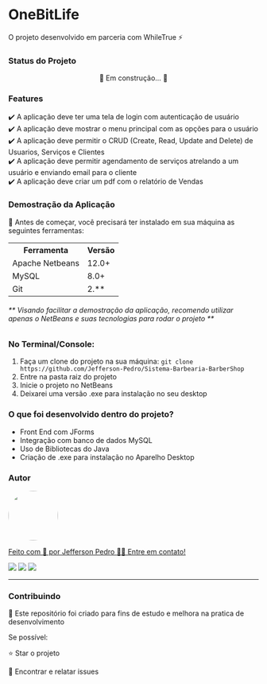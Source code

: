 # OneBitLife
 <p> O projeto desenvolvido em parceria com WhileTrue ⚡</p>

<h3>Status do Projeto</h3>
<p align="center">🚧 Em construção... 🚧</p>

<h3>Features</h3>

✔️ A aplicação deve ter uma tela de login com autenticação de usuário<br>
✔️ A aplicação deve mostrar o menu principal com as opções para o usuário <br>
✔️ A aplicação deve permitir o CRUD (Create, Read, Update and Delete) de Usuarios, Serviços e Clientes<br>
✔️ A aplicação deve permitir agendamento de serviços atrelando a um usuário e enviando email para o cliente<br>
✔️ A aplicação deve criar um pdf com o relatório de Vendas <br>


<h3>Demostração da Aplicação</h3>
<p>🚨 Antes de começar, você precisará ter instalado em sua máquina as seguintes ferramentas:</p>
<table>
<tr>
	<th>Ferramenta</th>
	<th>Versão</th>
</tr>
<tr>
	<td>Apache Netbeans</td>
	<td>12.0+</td>
</tr>
	<td>MySQL</td>
	<td>8.0+</td>
</tr>
<tr>
	<td>Git</td>
	<td>2.**</td>
</tr>

</table>

<h6>** Visando facilitar a demostração da aplicação, recomendo utilizar apenas o NetBeans e suas tecnologias para rodar o projeto **</h6>

<h3>No Terminal/Console:</h3>
<ol>
	<li>Faça um clone do projeto na sua máquina: <code>git clone https://github.com/Jefferson-Pedro/Sistema-Barbearia-BarberShop </code></li>
	<li>Entre na pasta raiz do projeto</li> 
	<li>Inicie o projeto no NetBeans</li>
 	<li>Deixarei uma versão .exe para instalação no seu desktop</li>
</ol>

<h3>O que foi desenvolvido dentro do projeto?</h3>
<ul>
<li>Front End com JForms</li>
<li>Integração com banco de dados MySQL</li>
<li>Uso de Bibliotecas do Java</li>
<li>Criação de .exe para instalação no Aparelho Desktop</li>
</ul>

<h3>Autor</h3>

<a href="https://www.linkedin.com/in/jefferson-pedro-8a6264b9/">
 <img style="border-radius: 50%;" src="https://instagram.fcaw1-1.fna.fbcdn.net/v/t51.2885-19/174045253_1450802445260114_8761660112676779592_n.jpg?stp=dst-jpg_s150x150&_nc_ht=instagram.fcaw1-1.fna.fbcdn.net&_nc_cat=102&_nc_ohc=_sp_NTIyS9gAX8g9js2&edm=ABmJApABAAAA&ccb=7-5&oh=00_AT-9VV6aoZMGuDrwM3n0w6lJzZQZEWwU-ZwgpFj-mNHTWQ&oe=63449AD4&_nc_sid=6136e7" width="100px;" alt=""/>
 <br />

Feito com 💙 por Jefferson Pedro 👋🏽 Entre em contato!

<a href="https://www.instagram.com/jefferson.pedro25" target="_blank"><img src="https://img.shields.io/badge/-Instagram-%23E4405F?style=for-the-badge&logo=instagram&logoColor=white" target="_blank"></a>
<a href = "mailto:jeffersonpedro05@gmail.com"><img src="https://img.shields.io/badge/-Gmail-%23333?style=for-the-badge&logo=gmail&logoColor=white" target="_blank"></a>
<a href="https://www.linkedin.com/in/jefferson-pedro-8a6264b9" target="_blank"><img src="https://img.shields.io/badge/-LinkedIn-%230077B5?style=for-the-badge&logo=linkedin&logoColor=white" target="_blank"></a> 

<hr>

<h3>Contribuindo</h3>

🚀 Este repositório foi criado para fins de estudo e melhora na pratica de desenvolvimento <br>

Se possível:

⭐️  Star o projeto

🐛 Encontrar e relatar issues

